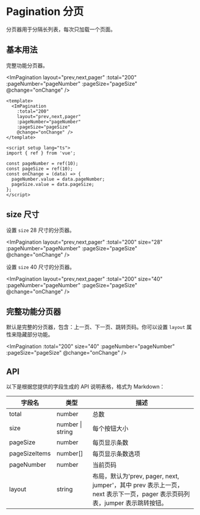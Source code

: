 # Pagination 分页

分页器用于分隔长列表，每次只加载一个页面。

## 基本用法

完整功能分页器。

<ImPagination
layout="prev,next,pager"
:total="200"
:pageNumber="pageNumber"
:pageSize="pageSize"
@change="onChange" />

<script setup >
import { ref } from 'vue';

const pageNumber = ref(1);
const pageSize = ref(30);

const onChange = (data) => {
  console.log(data);
  pageNumber.value = data.pageNumber;
  pageSize.value = data.pageSize;
};
</script>

```vue
<template>
  <ImPagination
    :total="200"
    layout="prev,next,pager"
    :pageNumber="pageNumber"
    :pageSize="pageSize"
    @change="onChange" />
</template>

<script setup lang="ts">
import { ref } from 'vue';

const pageNumber = ref(10);
const pageSize = ref(10);
const onChange = (data) => {
  pageNumber.value = data.pageNumber;
  pageSize.value = data.pageSize;
};
</script>
```

## size 尺寸

设置 `size` 28 尺寸的分页器。

<ImPagination
layout="prev,next,pager"
:total="200"
size="28"
:pageNumber="pageNumber"
:pageSize="pageSize"
@change="onChange" />

设置 `size` 40 尺寸的分页器。

<ImPagination
layout="prev,next,pager"
:total="200"
size="40"
:pageNumber="pageNumber"
:pageSize="pageSize"
@change="onChange" />

## 完整功能分页器

默认是完整的分页器，包含：上一页、下一页、跳转页码。你可以设置 `layout` 属性来隐藏部分功能。

<ImPagination
:total="200"
size="40"
:pageNumber="pageNumber"
:pageSize="pageSize"
@change="onChange" />

## API

以下是根据您提供的字段生成的 API 说明表格，格式为 Markdown：

| 字段名        | 类型             | 描述                                                                                                                      |
| ------------- | ---------------- | ------------------------------------------------------------------------------------------------------------------------- |
| total         | number           | 总数                                                                                                                      |
| size          | number \| string | 每个按钮大小                                                                                                              |
| pageSize      | number           | 每页显示条数                                                                                                              |
| pageSizeItems | number[]         | 每页显示条数选项                                                                                                          |
| pageNumber    | number           | 当前页码                                                                                                                  |
| layout        | string           | 布局，默认为'prev, pager, next, jumper'，其中 prev 表示上一页，next 表示下一页，pager 表示页码列表，jumper 表示跳转按钮。 |


